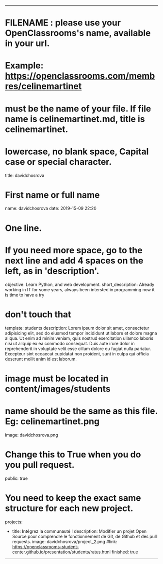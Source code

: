 ---

# FILENAME : please use your OpenClassrooms's name, available in your url.
# Example: https://openclassrooms.com/membres/celinemartinet
# must be the name of your file. If file name is celinemartinet.md, title is celinemartinet.
# lowercase, no blank space, Capital case or special character.
title: davidchosrova

# First name or full name
name: davidchosrova
date: 2019-15-09 22:20

# One line.
# If you need more space, go to the next line and add 4 spaces on the left, as in 'description'.
objective: Learn Python, and web development.
short_description: Already working in IT for some years, always been intersted in programming 
    now it is time to have a try  

# don't touch that
template: students
description:
    Lorem ipsum dolor sit amet, consectetur adipisicing elit, sed do eiusmod
    tempor incididunt ut labore et dolore magna aliqua. Ut enim ad minim veniam,
    quis nostrud exercitation ullamco laboris nisi ut aliquip ex ea commodo
    consequat. Duis aute irure dolor in reprehenderit in voluptate velit esse
    cillum dolore eu fugiat nulla pariatur. Excepteur sint occaecat cupidatat non
    proident, sunt in culpa qui officia deserunt mollit anim id est laborum.

# image must be located in content/images/students
# name should be the same as this file. Eg: celinemartinet.png
image: davidchosrova.png

# Change this to True when you do you pull request.
public: true

# You need to keep the exact same structure for each new project.
projects:
  - title: Intégrez la communauté !
    description: Modifier un projet Open Source pour comprendre le fonctionnement de Git, de Github et des pull requests. 
    image: davidchosrova/project_2.png
    #link: https://openclassrooms-student-center.github.io/presentation/students/ratus.html
    finished: true
---